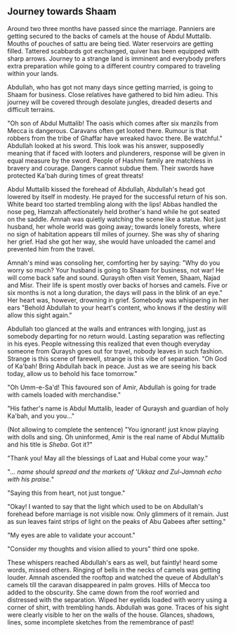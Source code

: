## Journey towards Shaam

Around two three months have passed since the marriage. Panniers are getting secured to the backs of camels at the house of Abdul Muttalib. Mouths of pouches of sattu are being tied. Water reservoirs are getting filled. Tattered scabbards got exchanged, quiver has been equipped with sharp arrows. Journey to a strange land is imminent and everybody prefers extra preparation while going to a different country compared to traveling within your lands.

Abdullah, who has got not many days since getting married, is going to Shaam for business. Close relatives have gathered to bid him adieu. This journey will be covered through desolate jungles, dreaded deserts and difficult terrains.

"Oh son of Abdul Muttalib! The oasis which comes after six manzils from Mecca is dangerous. Caravans often get looted there. Rumour is that robbers from the tribe of Ghaffar have wreaked havoc there. Be watchful." Abdullah looked at his sword. This look was his answer, supposedly meaning that if faced with looters and plunderers, response will be given in equal measure by the sword. People of Hashmi family are matchless in bravery and courage. Dangers cannot subdue them. Their swords have protected Ka'bah during times of great threats!

Abdul Muttalib kissed the forehead of Abdullah, Abdullah's head got lowered by itself in modesty. He prayed for the successful return of his son. White beard too started trembling along with the lips! Abbas handled the nose peg, Hamzah affectionately held brother's hand while he got seated on the saddle. Amnah was quietly watching the scene like a statue. Not just husband, her whole world was going away; towards lonely forests, where no sign of habitation appears till miles of journey. She was shy of sharing her grief. Had she got her way, she would have unloaded the camel and prevented him from the travel.

Amnah's mind was consoling her, comforting her by saying: "Why do you worry so much? Your husband is going to Shaam for business, not war! He will come back safe and sound. Quraysh often visit Yemen, Shaam, Najad and Misr. Their life is spent mostly over backs of horses and camels. Five or six months is not a long duration, the days will pass in the blink of an eye." Her heart was, however, drowning in grief. Somebody was whispering in her ears "Behold Abdullah to your heart's content, who knows if the destiny will allow this sight again."

Abdullah too glanced at the walls and entrances with longing, just as somebody departing for no return would. Lasting separation was reflecting in his eyes. People witnessing this realized that even though everyday someone from Quraysh goes out for travel, nobody leaves in such fashion. Strange is this scene of farewell, strange is this vibe of separation. "Oh God of Ka'bah! Bring Abdullah back in peace. Just as we are seeing his back today, allow us to behold his face tomorrow."

"Oh Umm-e-Sa'd! This favoured son of Amir, Abdullah is going for trade with camels loaded with merchandise."

"His father's name is Abdul Muttalib, leader of Quraysh and guardian of holy Ka'bah, and you you..."

(Not allowing to complete the sentence) "You ignorant! just know playing with dolls and sing. Oh uninformed, Amir is the real name of Abdul Muttalib and his title is *Sheba*. Got it?"

"Thank you! May all the blessings of Laat and Hubal come your way."

"*... name should spread and the markets of 'Ukkaz and Zul-Jamnah echo with his praise.*"

"Saying this from heart, not just tongue."

"Okay! I wanted to say that the light which used to be on Abdullah's forehead before marriage is not visible now. Only glimmers of it remain. Just as sun leaves faint strips of light on the peaks of Abu Qabees after setting."

"My eyes are able to validate your account."

"Consider my thoughts and vision allied to yours" third one spoke.

These whispers reached Abdullah's ears as well, but faintly! heard some words, missed others. Ringing of bells in the necks of camels was getting louder. Amnah ascended the rooftop and watched the queue of Abdullah's camels till the caravan disappeared in palm groves. Hills of Mecca too added to the obscurity. She came down from the roof worried and distressed with the separation. Wiped her eyelids loaded with worry using a corner of shirt, with trembling hands. Abdullah was gone. Traces of his sight were clearly visible to her on the walls of the house. Glances, shadows, lines, some incomplete sketches from the remembrance of past!